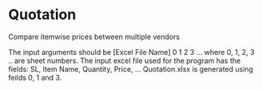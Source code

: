 # Quotation
Compare itemwise prices between multiple vendors

The input arguments should be [Excel File Name] 0 1 2 3 ... where 0, 1, 2, 3 .. are sheet numbers.
The input excel file used for the program has the fields: SL, Item Name, Quantity, Price, ...
Quotation.xlsx is generated using feilds 0, 1 and 3.  

